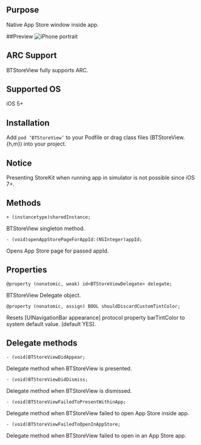 ## Purpose
Native App Store window inside app.


##Preview
![iPhone portrait](https://github.com/borut-t/BTStoreView/raw/master/Screenshots/preview.png)


## ARC Support
BTStoreView fully supports ARC.


## Supported OS
iOS 5+


## Installation
Add `pod ‘BTStoreView’` to your Podfile or drag class files (BTStoreView.{h,m}) into your project.


## Notice
Presenting StoreKit when running app in simulator is not possible since iOS 7+.


## Methods
	+ (instancetype)sharedInstance;

BTStoreView singleton method.

	- (void)openAppStorePageForAppId:(NSInteger)appId;

Opens App Store page for passed appId.


## Properties
	@property (nonatomic, weak) id<BTStoreViewDelegate> delegate;

BTStoreView Delegate object.

	@property (nonatomic, assign) BOOL shouldDiscardCustomTintColor;

Resets [UINavigationBar appearance] protocol property barTintColor to system default value. (default YES).


## Delegate methods
	- (void)BTStoreViewDidAppear;

Delegate method when BTStoreView is presented.

	- (void)BTStoreViewDidDismiss;

Delegate method when BTStoreView is dismissed.

	- (void)BTStoreViewFailedToPresentWithinApp;

Delegate method when BTStoreView failed to open App Store inside app.

	- (void)BTStoreViewFailedToOpenInAppStore;

Delegate method when BTStoreView failed to open in an App Store app.